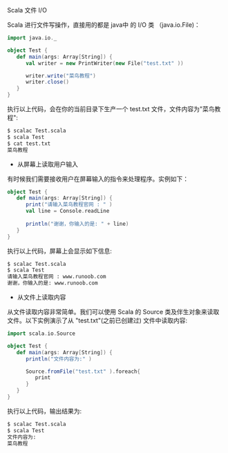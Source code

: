 Scala 文件 I/O

Scala 进行文件写操作，直接用的都是 java中 的 I/O 类 （java.io.File)：
```scala
import java.io._

object Test {
   def main(args: Array[String]) {
      val writer = new PrintWriter(new File("test.txt" ))

      writer.write("菜鸟教程")
      writer.close()
   }
}
```

执行以上代码，会在你的当前目录下生产一个 test.txt 文件，文件内容为"菜鸟教程":
```sh
$ scalac Test.scala 
$ scala Test
$ cat test.txt 
菜鸟教程
```

- 从屏幕上读取用户输入

有时候我们需要接收用户在屏幕输入的指令来处理程序。实例如下：
```scala
object Test {
   def main(args: Array[String]) {
      print("请输入菜鸟教程官网 : " )
      val line = Console.readLine
      
      println("谢谢，你输入的是: " + line)
   }
}
```
执行以上代码，屏幕上会显示如下信息:
```sh
$ scalac Test.scala 
$ scala Test
请输入菜鸟教程官网 : www.runoob.com
谢谢，你输入的是: www.runoob.com
```

- 从文件上读取内容

从文件读取内容非常简单。我们可以使用 Scala 的 Source 类及伴生对象来读取文件。以下实例演示了从 "test.txt"(之前已创建过) 文件中读取内容:
```scala
import scala.io.Source

object Test {
   def main(args: Array[String]) {
      println("文件内容为:" )

      Source.fromFile("test.txt" ).foreach{ 
         print 
      }
   }
}
```

执行以上代码，输出结果为:

```sh
$ scalac Test.scala 
$ scala Test
文件内容为:
菜鸟教程
```